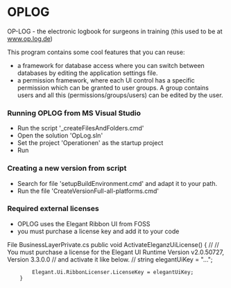 # OPLOG
OP-LOG - the electronic logbook for surgeons in training (this used to be at www.op.log.de)

This program contains some cool features that you can reuse:
* a framework for database access where you can switch between databases by editing the application settings file.
* a permission framework, where each UI control has a specific permission which can be granted to user groups.
A group contains users and all this (permissions/groups/users) can be edited by the user.

### Running OPLOG from MS Visual Studio
* Run the script '_createFilesAndFolders.cmd'
* Open the solution 'OpLog.sln'
* Set the project 'Operationen' as the startup project
* Run

### Creating a new version from script
* Search for file 'setupBuildEnvironment.cmd' and adapt it to your path.
* Run the file 'CreateVersionFull-all-platforms.cmd'

### Required external licenses
* OPLOG uses the Elegant Ribbon UI from FOSS
* you must purchase a license key and add it to your code

File BusinessLayerPrivate.cs
        public void ActivateEleganzUiLicense()
        {
            //
            // You must purchase a license for the Elegant UI Runtime Version v2.0.50727, Version 3.3.0.0
            // and activate it like below.
            //
            string elegantUiKey = "...";

            Elegant.Ui.RibbonLicenser.LicenseKey = elegantUiKey;
        }
   
   
